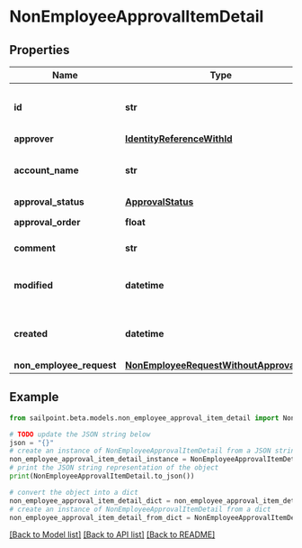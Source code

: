# NonEmployeeApprovalItemDetail


## Properties

Name | Type | Description | Notes
------------ | ------------- | ------------- | -------------
**id** | **str** | Non-Employee approval item id | [optional] 
**approver** | [**IdentityReferenceWithId**](IdentityReferenceWithId.md) |  | [optional] 
**account_name** | **str** | Requested identity account name | [optional] 
**approval_status** | [**ApprovalStatus**](ApprovalStatus.md) |  | [optional] 
**approval_order** | **float** | Approval order | [optional] 
**comment** | **str** | comment of approver | [optional] 
**modified** | **datetime** | When the request was last modified. | [optional] 
**created** | **datetime** | When the request was created. | [optional] 
**non_employee_request** | [**NonEmployeeRequestWithoutApprovalItem**](NonEmployeeRequestWithoutApprovalItem.md) |  | [optional] 

## Example

```python
from sailpoint.beta.models.non_employee_approval_item_detail import NonEmployeeApprovalItemDetail

# TODO update the JSON string below
json = "{}"
# create an instance of NonEmployeeApprovalItemDetail from a JSON string
non_employee_approval_item_detail_instance = NonEmployeeApprovalItemDetail.from_json(json)
# print the JSON string representation of the object
print(NonEmployeeApprovalItemDetail.to_json())

# convert the object into a dict
non_employee_approval_item_detail_dict = non_employee_approval_item_detail_instance.to_dict()
# create an instance of NonEmployeeApprovalItemDetail from a dict
non_employee_approval_item_detail_from_dict = NonEmployeeApprovalItemDetail.from_dict(non_employee_approval_item_detail_dict)
```
[[Back to Model list]](../README.md#documentation-for-models) [[Back to API list]](../README.md#documentation-for-api-endpoints) [[Back to README]](../README.md)



